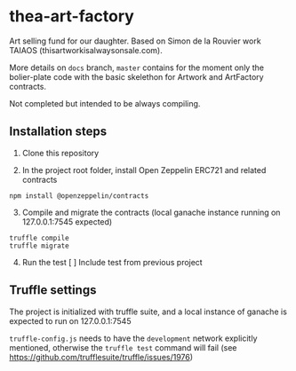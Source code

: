 # thea-art-factory

Art selling fund for our daughter. Based on Simon de la Rouvier work TAIAOS (thisartworkisalwaysonsale.com).

More details on `docs` branch, `master` contains for the moment only the bolier-plate 
code with the basic skelethon for Artwork and ArtFactory contracts.

Not completed but intended to be always compiling.

## Installation steps

1. Clone this repository

2. In the project root folder, install Open Zeppelin ERC721 and related contracts
```
npm install @openzeppelin/contracts
```

3. Compile and migrate the contracts (local ganache instance running on 127.0.0.1:7545 expected)
```
truffle compile
truffle migrate
```

4. Run the test
[ ] Include test from previous project

## Truffle settings

The project is initialized with truffle suite, and a local instance of ganache is expected 
to run on 127.0.0.1:7545 

`truffle-config.js` needs to have the `development` network explicitly mentioned,
otherwise the `truffle test` command will fail (see https://github.com/trufflesuite/truffle/issues/1976)



